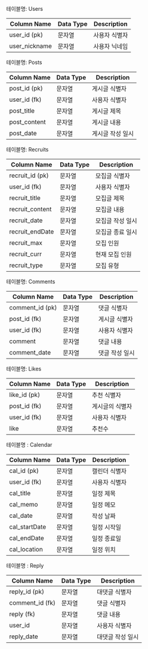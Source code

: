 테이블명: Users

| Column Name   | Data Type | Description     |
|---------------|-----------|-----------------|
| user_id (pk)  | 문자열    | 사용자 식별자     |
| user_nickname | 문자열    | 사용자 닉네임     |

테이블명: Posts

| Column Name | Data Type  | Description      |
|-------------|------------|----------------- |
| post_id (pk)| 문자열     | 게시글 식별자      |
| user_id (fk)| 문자열     | 사용자 식별자      |
| post_title  | 문자열     | 게시글 제목        |
| post_content| 문자열     | 게시글 내용        |
| post_date   | 문자열     | 게시글 작성 일시   |

테이블명: Recruits

| Column Name    | Data Type  | Description     |
|----------------|------------|-----------------|
| recruit_id (pk)| 문자열     | 모집글 식별자     |
| user_id (fk)   | 문자열     | 사용자 식별자     |
| recruit_title  | 문자열     | 모집글 제목       |
| recruit_content| 문자열     | 모집글 내용       |
| recruit_date   | 문자열     | 모집글 작성 일시  |
| recruit_endDate| 문자열     | 모집글 종료 일시  |
| recruit_max    | 문자열     | 모집 인원        |
| recruit_curr   | 문자열     | 현재 모집 인원    |
| recruit_type   | 문자열     | 모집 유형         |

테이블명: Comments

| Column Name    | Data Type  | Description    |
|----------------|------------|----------------|
| comment_id (pk)| 문자열     | 댓글 식별자     |
| post_id (fk)   | 문자열     | 게시글 식별자   |
| user_id (fk)   | 문자열     | 사용자 식별자   |
| comment        | 문자열     | 댓글 내용       |
| comment_date   | 문자열     | 댓글 작성 일시  |

테이블명: Likes

| Column Name | Data Type | Description    |
|-------------|-----------|----------------|
| like_id (pk)| 문자열    | 추천 식별자      |
| post_id (fk)| 문자열    | 게시글의 식별자  |
| user_id (fk)| 문자열    | 사용자 식별자    |
| like        | 문자열    | 추천수          |

테이블명 : Calendar

| Column Name  | Data Type | Description |
|--------------|-----------|-------------|
| cal_id (pk)  | 문자열    | 캘린더 식별자 |
| user_id (fk) | 문자열    | 사용자 식별자 |
| cal_title    | 문자열    | 일정 제목     |
| cal_memo     | 문자열    | 일정 메모     |
| cal_date     | 문자열    | 작성 날짜     |
| cal_startDate| 문자열    | 일정 시작일   |
| cal_endDate  | 문자열    | 일정 종료일   |
| cal_location | 문자열    | 일정 위치     |

테이블명 : Reply

| Column Name    | Data Type | Description    |
|----------------|-----------|----------------|
| reply_id (pk)  | 문자열    | 대댓글 식별자    |
| comment_id (fk)| 문자열    | 댓글 식별자      |
| reply (fk)     | 문자열    | 댓글 내용        |
| user_id        | 문자열    | 사용자 식별자    |
| reply_date     | 문자열    | 대댓글 작성 일시 |

